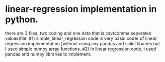 # linear-regression implementation in python.
there are 3 files, two coding and one data that is csv(comma seperated values)file.
#1) simple_linear_regression code is very basic code( of linear regression implementation )without using any pandas and scikit libaries but I used simple numpy array functions.
#2) In linear regression code, i used pandas and numpy libraries to  implement. 
